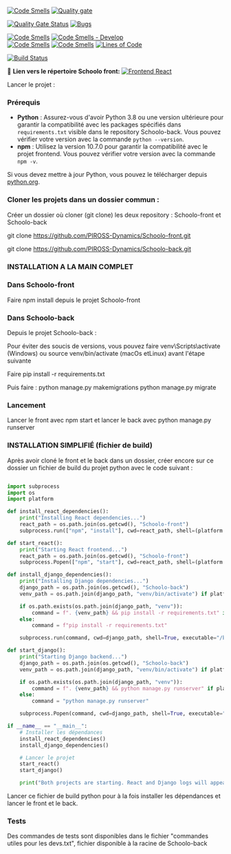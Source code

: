 

[![Code Smells](https://sonarcloud.io/api/project_badges/measure?project=PIROSS-Dynamics_Schoolo-back&metric=code_smells&branch=develop)](https://sonarcloud.io/summary/new_code?id=PIROSS-Dynamics_Schoolo-back&branch=develop)
[![Quality gate](https://sonarcloud.io/api/project_badges/quality_gate?project=PIROSS-Dynamics_Schoolo-back)](https://sonarcloud.io/summary/new_code?id=PIROSS-Dynamics_Schoolo-back)

[![Quality Gate Status](https://sonarcloud.io/api/project_badges/measure?project=PIROSS-Dynamics_Schoolo-back&metric=alert_status&branch=develop)](https://sonarcloud.io/dashboard?id=PIROSS-Dynamics_Schoolo-back&branch=develop)
[![Bugs](https://sonarcloud.io/api/project_badges/measure?project=PIROSS-Dynamics_Schoolo-back&metric=bugs)](https://sonarcloud.io/summary/new_code?id=PIROSS-Dynamics_Schoolo-back)

[![Code Smells](https://sonarcloud.io/api/project_badges/measure?project=PIROSS-Dynamics_Schoolo-back&metric=code_smells)](https://sonarcloud.io/summary/new_code?id=PIROSS-Dynamics_Schoolo-back)
[![Code Smells - Develop](https://sonarcloud.io/api/project_badges/measure?project=PIROSS-Dynamics_Schoolo-back&metric=code_smells&branch=develop)](https://sonarcloud.io/summary/new_code?id=PIROSS-Dynamics_Schoolo-back&branch=develop)  
[![Code Smells](https://sonarcloud.io/api/project_badges/measure?project=PIROSS-Dynamics_Schoolo-back&metric=code_smells)](https://sonarcloud.io/summary/new_code?id=PIROSS-Dynamics_Schoolo-back)
[![Code Smells](https://sonarcloud.io/api/project_badges/measure?project=PIROSS-Dynamics_Schoolo-back&metric=code_smells&branch=develop)](https://sonarcloud.io/summary/new_code?id=PIROSS-Dynamics_Schoolo-back&branch=develop)
[![Lines of Code](https://sonarcloud.io/api/project_badges/measure?project=PIROSS-Dynamics_Schoolo-back&metric=ncloc)](https://sonarcloud.io/summary/new_code?id=PIROSS-Dynamics_Schoolo-back)

[![Build Status](https://github.com/PIROSS-Dynamics/Schoolo-back/actions/workflows/backend_build.yml/badge.svg)](https://github.com/PIROSS-Dynamics/Schoolo-back/actions)


🔗 **Lien vers le répertoire Schoolo front:** 
[![Frontend React](https://img.shields.io/badge/Frontend-React-blue?style=for-the-badge&logo=react)](https://github.com/PIROSS-Dynamics/Schoolo-front)



Lancer le projet :

### Prérequis

- **Python** : Assurez-vous d'avoir Python 3.8 ou une version ultérieure pour garantir la compatibilité avec les packages spécifiés dans `requirements.txt` visible dans le repository Schoolo-back. Vous pouvez vérifier votre version avec la commande `python --version`.
- **npm** : Utilisez la version 10.7.0 pour garantir la compatibilité avec le projet frontend. Vous pouvez vérifier votre version avec la commande `npm -v`.

Si vous devez mettre à jour Python, vous pouvez le télécharger depuis [python.org](https://www.python.org/downloads/).


### Cloner les projets dans un dossier commun :

Créer un dossier où cloner (git clone) les deux repository : Schoolo-front et Schoolo-back


git clone https://github.com/PIROSS-Dynamics/Schoolo-front.git

git clone https://github.com/PIROSS-Dynamics/Schoolo-back.git

### INSTALLATION A LA MAIN COMPLET 

### Dans Schoolo-front

Faire npm install depuis le projet Schoolo-front

### Dans Schoolo-back

Depuis le projet Schoolo-back :

Pour éviter des soucis de versions, vous pouvez faire venv\Scripts\activate (Windows) ou source venv/bin/activate (macOs etLinux) avant l'étape suivante

Faire pip install -r requirements.txt 

Puis faire :
python manage.py makemigrations
python manage.py migrate


### Lancement
Lancer le front avec npm start et lancer le back avec python manage.py runserver

### INSTALLATION SIMPLIFIÉ (fichier de build)

Après avoir cloné le front et le back dans un dossier, créer encore sur ce dossier un fichier de build du projet python avec le code suivant :

```python

import subprocess
import os
import platform

def install_react_dependencies():
    print("Installing React dependencies...")
    react_path = os.path.join(os.getcwd(), "Schoolo-front")
    subprocess.run(["npm", "install"], cwd=react_path, shell=(platform.system() == "Windows"))

def start_react():
    print("Starting React frontend...")
    react_path = os.path.join(os.getcwd(), "Schoolo-front")
    subprocess.Popen(["npm", "start"], cwd=react_path, shell=(platform.system() == "Windows"))

def install_django_dependencies():
    print("Installing Django dependencies...")
    django_path = os.path.join(os.getcwd(), "Schoolo-back")
    venv_path = os.path.join(django_path, "venv/bin/activate") if platform.system() != "Windows" else os.path.join(django_path, "venv\\Scripts\\activate")

    if os.path.exists(os.path.join(django_path, "venv")):
        command = f". {venv_path} && pip install -r requirements.txt" if platform.system() != "Windows" else f"{venv_path} && pip install -r requirements.txt"
    else:
        command = f"pip install -r requirements.txt"

    subprocess.run(command, cwd=django_path, shell=True, executable="/bin/bash" if platform.system() != "Windows" else None)

def start_django():
    print("Starting Django backend...")
    django_path = os.path.join(os.getcwd(), "Schoolo-back")
    venv_path = os.path.join(django_path, "venv/bin/activate") if platform.system() != "Windows" else os.path.join(django_path, "venv\\Scripts\\activate")

    if os.path.exists(os.path.join(django_path, "venv")):
        command = f". {venv_path} && python manage.py runserver" if platform.system() != "Windows" else f"{venv_path} && python manage.py runserver"
    else:
        command = "python manage.py runserver"

    subprocess.Popen(command, cwd=django_path, shell=True, executable="/bin/bash" if platform.system() != "Windows" else None)

if __name__ == "__main__":
    # Installer les dépendances
    install_react_dependencies()
    install_django_dependencies()

    # Lancer le projet
    start_react()
    start_django()

    print("Both projects are starting. React and Django logs will appear in their respective terminals.")


```
Lancer ce fichier de build python pour à la fois installer les dépendances et lancer le front et le back.


### Tests 

Des commandes de tests sont disponibles dans le fichier "commandes utiles pour les devs.txt", fichier disponible à la racine de Schoolo-back

